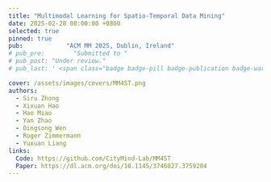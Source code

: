 ```yaml
---
title: "Multimodal Learning for Spatio-Temporal Data Mining"
date: 2025-02-28 00:00:00 +0800
selected: true
pinned: true
pub:            "ACM MM 2025, Dublin, Ireland"
# pub_pre:        "Submitted to "
# pub_post: "Under review."
# pub_last: ' <span class="badge badge-pill badge-publication badge-warning">Poster</span>'

cover: /assets/images/covers/MM4ST.png
authors:
  - Siru Zhong
  - Xixuan Hao
  - Hao Miao
  - Yan Zhao
  - Oingsong Wen
  - Roger Zimmermann
  - Yuxuan Liang
links:
  Code: https://github.com/CityMind-Lab/MM4ST
  Paper: https://dl.acm.org/doi/10.1145/3746027.3759204
---
```

